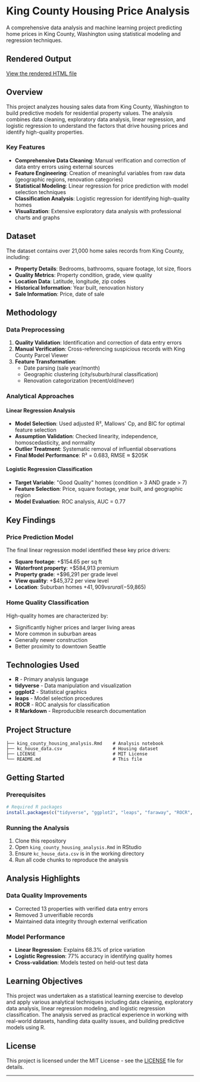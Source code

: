 # King County Housing Price Analysis

A comprehensive data analysis and machine learning project predicting home prices in King County, Washington using statistical modeling and regression techniques.

## Rendered Output
[View the rendered HTML file](https://angelo-orciuoli.github.io/kc-housing-price-analysis/)

## Overview

This project analyzes housing sales data from King County, Washington to build predictive models for residential property values. The analysis combines data cleaning, exploratory data analysis, linear regression, and logistic regression to understand the factors that drive housing prices and identify high-quality properties.

### Key Features

- **Comprehensive Data Cleaning**: Manual verification and correction of data entry errors using external sources
- **Feature Engineering**: Creation of meaningful variables from raw data (geographic regions, renovation categories)
- **Statistical Modeling**: Linear regression for price prediction with model selection techniques
- **Classification Analysis**: Logistic regression for identifying high-quality homes
- **Visualization**: Extensive exploratory data analysis with professional charts and graphs

## Dataset

The dataset contains over 21,000 home sales records from King County, including:

- **Property Details**: Bedrooms, bathrooms, square footage, lot size, floors
- **Quality Metrics**: Property condition, grade, view quality
- **Location Data**: Latitude, longitude, zip codes
- **Historical Information**: Year built, renovation history
- **Sale Information**: Price, date of sale

## Methodology

### Data Preprocessing
1. **Quality Validation**: Identification and correction of data entry errors
2. **Manual Verification**: Cross-referencing suspicious records with King County Parcel Viewer
3. **Feature Transformation**: 
   - Date parsing (sale year/month)
   - Geographic clustering (city/suburb/rural classification)
   - Renovation categorization (recent/old/never)

### Analytical Approaches

#### Linear Regression Analysis
- **Model Selection**: Used adjusted R², Mallows' Cp, and BIC for optimal feature selection
- **Assumption Validation**: Checked linearity, independence, homoscedasticity, and normality
- **Outlier Treatment**: Systematic removal of influential observations
- **Final Model Performance**: R² = 0.683, RMSE ≈ $205K

#### Logistic Regression Classification
- **Target Variable**: "Good Quality" homes (condition > 3 AND grade > 7)
- **Feature Selection**: Price, square footage, year built, and geographic region
- **Model Evaluation**: ROC analysis, AUC = 0.77

## Key Findings

### Price Prediction Model
The final linear regression model identified these key price drivers:
- **Square footage**: +$154.65 per sq ft
- **Waterfront property**: +$584,913 premium
- **Property grade**: +$96,291 per grade level
- **View quality**: +$45,372 per view level
- **Location**: Suburban homes +$41,909 vs rural (-$59,865)

### Home Quality Classification
High-quality homes are characterized by:
- Significantly higher prices and larger living areas
- More common in suburban areas
- Generally newer construction
- Better proximity to downtown Seattle

## Technologies Used

- **R** - Primary analysis language
- **tidyverse** - Data manipulation and visualization
- **ggplot2** - Statistical graphics
- **leaps** - Model selection procedures
- **ROCR** - ROC analysis for classification
- **R Markdown** - Reproducible research documentation

## Project Structure

```
├── king_county_housing_analysis.Rmd    # Analysis notebook
├── kc_house_data.csv                   # Housing dataset
├── LICENSE                             # MIT License
└── README.md                           # This file
```

## Getting Started

### Prerequisites
```r
# Required R packages
install.packages(c("tidyverse", "ggplot2", "leaps", "faraway", "ROCR", "scales", "gridExtra"))
```

### Running the Analysis
1. Clone this repository
2. Open `king_county_housing_analysis.Rmd` in RStudio
3. Ensure `kc_house_data.csv` is in the working directory
4. Run all code chunks to reproduce the analysis

## Analysis Highlights

### Data Quality Improvements
- Corrected 13 properties with verified data entry errors
- Removed 3 unverifiable records
- Maintained data integrity through external verification

### Model Performance
- **Linear Regression**: Explains 68.3% of price variation
- **Logistic Regression**: 77% accuracy in identifying quality homes
- **Cross-validation**: Models tested on held-out test data

## Learning Objectives

This project was undertaken as a statistical learning exercise to develop and apply various analytical techniques including data cleaning, exploratory data analysis, linear regression modeling, and logistic regression classification. The analysis served as practical experience in working with real-world datasets, handling data quality issues, and building predictive models using R.

## License

This project is licensed under the MIT License - see the [LICENSE](LICENSE) file for details.


---

